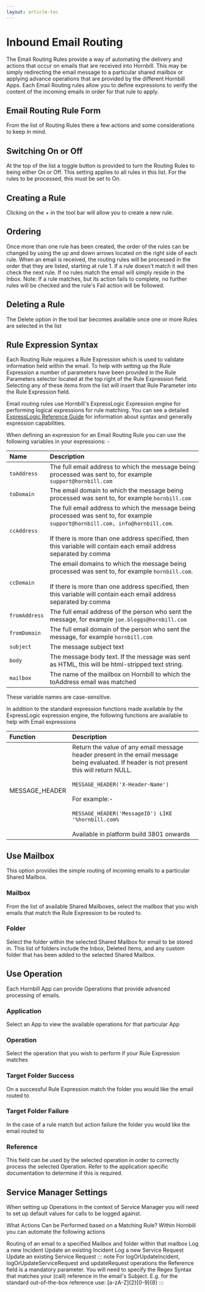```yaml
---
layout: article-toc
---
```


# Inbound Email Routing
The Email Routing Rules provide a way of automating the delivery and actions that occur on emails that are received into Hornbill. This may be simply redirecting the email message to a particular shared mailbox or applying advance operations that are provided by the different Hornbill Apps. Each Email Routing rules allow you to define expressions to verify the content of the incoming emails in order for that rule to apply.

## Email Routing Rule Form
From the list of Routing Rules there a few actions and some considerations to keep in mind.

## Switching On or Off
At the top of the list a toggle button is provided to turn the Routing Rules to being either On or Off. This setting applies to all rules in this list. For the rules to be processed, this must be set to On.

## Creating a Rule
Clicking on the + in the tool bar will allow you to create a new rule.

## Ordering
Once more than one rule has been created, the order of the rules can be changed by using the up and down arrows located on the right side of each rule. When an email is received, the routing rules will be processed in the order that they are listed, starting at rule 1. If a rule doesn't match it will then check the next rule. If no rules match the email will simply reside in the Inbox.
Note: If a rule matches, but its action fails to complete, no further rules will be checked and the rule's Fail action will be followed.

## Deleting a Rule
The Delete option in the tool bar becomes available once one or more Rules are selected in the list

## Rule Expression Syntax
Each Routing Rule requires a Rule Expression which is used to validate information held within the email. To help with setting up the Rule Expression a number of parameters have been provided in the Rule Parameters selector located at the top right of the Rule Expression field. Selecting any of these items from the list will insert that Rule Parameter into the Rule Expression field.

Email routing rules use Hornbill's ExpressLogic Expression engine for performing logical expressions for rule matching. You can see a detailed [ExpressLogic Reference Guide](/esp-fundamentals/reference-guides/express-logic) for information about syntax and generally expression capabilities.

When defining an expression for an Email Routing Rule you can use the following variables in your expressions: -

|Name|Description|
|:--|:--|
|`toAddress`|The full email address to which the message being processed was sent to, for example `support@hornbill.com`|
|`toDomain`|The email domain to which the message being processed was sent to, for example `hornbill.com`|
|`ccAddress`|The full email address to which the message being processed was sent to, for example `support@hornbill.com, info@hornbill.com`.  <br><br>If there is more than one address specified, then this variable will contain each email address separated by comma|
|`ccDomain`|The email domains to which the message being processed was sent to, for example `hornbill.com`.  <br><br>If there is more than one address specified, then this variable will contain each email address separated by comma|
|`fromAddress`|The full email address of the person who sent the message, for example `joe.bloggs@hornbill.com`|
|`fromDomain`|The full email domain of the person who sent the message, for example `hornbill.com`|
|`subject`|The message subject text|
|`body`|The message body text. If the message was sent as HTML, this will be html-stripped text string.|
|`mailbox`|The name of the mailbox on Hornbill to which the toAddress email was matched|

These variable names are case-sensitive. 

In addition to the standard expression functions made available by the ExpressLogic expression engine, the following functions are available to help with Email expressions

|Function|Description|
|:--|:--|
|MESSAGE_HEADER|Return the value of any email message header present in the email message being evaluated. If header is not present this will return NULL. <br><br>`MESSAGE_HEADER('X-Header-Name')`<br><br>For example:-<br><br>`MESSAGE_HEADER('MessageID') LIKE '%hornbill.com%`<br><br>Available in platform build 3801 onwards|


## Use Mailbox
This option provides the simple routing of incoming emails to a particular Shared Mailbox.

### Mailbox
From the list of available Shared Mailboxes, select the mailbox that you wish emails that match the Rule Expression to be routed to.

### Folder
Select the folder within the selected Shared Mailbox for email to be stored in. This list of folders include the Inbox, Deleted Items, and any custom folder that has been added to the selected Shared Mailbox.

## Use Operation
Each Hornbill App can provide Operations that provide advanced processing of emails.

### Application
Select an App to view the available operations for that particular App

### Operation
Select the operation that you wish to perform if your Rule Expression matches

### Target Folder Success
On a successful Rule Expression match the folder you would like the email routed to

### Target Folder Failure
In the case of a rule match but action failure the folder you would like the email routed to

### Reference
This field can be used by the selected operation in order to correctly process the selected Operation. Refer to the application specific documentation to determine if this is required.

## Service Manager Settings
When setting up Operations in the context of Service Manager you will need to set up default values for calls to be logged against.


What Actions Can be Performed based on a Matching Rule?
Within Hornbill you can automate the following actions

Routing of an email to a specified Mailbox and folder within that mailbox
Log a new Incident
Update an existing Incident
Log a new Service Request
Update an existing Service Request
::: note
For logOrUpdateIncident, logOrUpdateServiceRequest and updateRequest operations the Reference field is a mandatory parameter. You will need to specify the Regex Syntax that matches your (call) reference in the email's Subject. E.g. for the standard out-of-the-box reference use: [a-zA-Z]{2}[0-9]{8}
:::